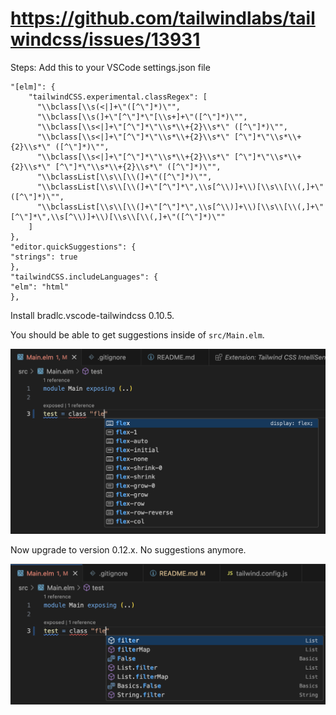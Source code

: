 # https://github.com/tailwindlabs/tailwindcss/issues/13931

Steps: Add this to your VSCode settings.json file

```
"[elm]": {
    "tailwindCSS.experimental.classRegex": [
      "\\bclass[\\s(<|]+\"([^\"]*)\"",
      "\\bclass[\\s(]+\"[^\"]*\"[\\s+]+\"([^\"]*)\"",
      "\\bclass[\\s<|]+\"[^\"]*\"\\s*\\+{2}\\s*\" ([^\"]*)\"",
      "\\bclass[\\s<|]+\"[^\"]*\"\\s*\\+{2}\\s*\" [^\"]*\"\\s*\\+{2}\\s*\" ([^\"]*)\"",
      "\\bclass[\\s<|]+\"[^\"]*\"\\s*\\+{2}\\s*\" [^\"]*\"\\s*\\+{2}\\s*\" [^\"]*\"\\s*\\+{2}\\s*\" ([^\"]*)\"",
      "\\bclassList[\\s\\[\\(]+\"([^\"]*)\"",
      "\\bclassList[\\s\\[\\(]+\"[^\"]*\",\\s[^\\)]+\\)[\\s\\[\\(,]+\"([^\"]*)\"",
      "\\bclassList[\\s\\[\\(]+\"[^\"]*\",\\s[^\\)]+\\)[\\s\\[\\(,]+\"[^\"]*\",\\s[^\\)]+\\)[\\s\\[\\(,]+\"([^\"]*)\""
    ]
},
"editor.quickSuggestions": {
"strings": true
},
"tailwindCSS.includeLanguages": {
"elm": "html"
},
```

Install bradlc.vscode-tailwindcss 0.10.5.

You should be able to get suggestions inside of `src/Main.elm`.

![image info](./how-it-should-look.png)

Now upgrade to version 0.12.x. No suggestions anymore.

![image info](./how-it-looks-currently.png)


